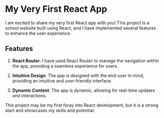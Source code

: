 # My Very First React App

I am excited to share my very first React app with you! This project is a school website built using React, and I have implemented several features to enhance the user experience.

## Features

1. **React Router**: I have used React Router to manage the navigation within the app, providing a seamless experience for users.

2. **Intuitive Design**: The app is designed with the end-user in mind, providing an intuitive and user-friendly interface.

3. **Dynamic Content**: The app is dynamic, allowing for real-time updates and interactions.

This project may be my first foray into React development, but it is a strong start and showcases my skills and potential.
